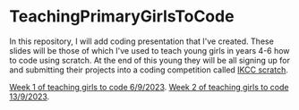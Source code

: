 # TeachingPrimaryGirlsToCode
In this repository, I will add coding presentation that I've created. These slides will be those of which I've used to teach young girls in years 4-6 how to code using scratch. At the end of this young they will be all signing up for and submitting their projects into a coding competition called [IKCC scratch](https://www.ikcc.info/).

[Week 1 of teaching girls to code 6/9/2023](https://docs.google.com/presentation/d/1Uuwoo1B6EJPVOJAs3OuzRrvP7Rn9l5ShgXm3HjpKgM8/edit).
[Week 2 of teaching girls to code 13/9/2023](https://docs.google.com/presentation/d/14DGuj4aoxuhAj0Dg9x3ouGnAf1e8B5asmwVqLjRByjE/edit?usp=sharing).
